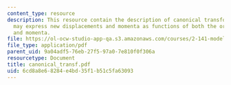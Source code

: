 ```yaml
---
content_type: resource
description: This resource contain the description of canonical transformation which
  may express new displacements and momenta as functions of both the original displacements
  and momenta.
file: https://ol-ocw-studio-app-qa.s3.amazonaws.com/courses/2-141-modeling-and-simulation-of-dynamic-systems-fall-2006/6cd8a8e68284e4bd35f1b51c5fa63093_canonical_transf.pdf
file_type: application/pdf
parent_uid: 9a04adf5-76eb-27f5-97a0-7e810f0f306a
resourcetype: Document
title: canonical_transf.pdf
uid: 6cd8a8e6-8284-e4bd-35f1-b51c5fa63093
---
```

